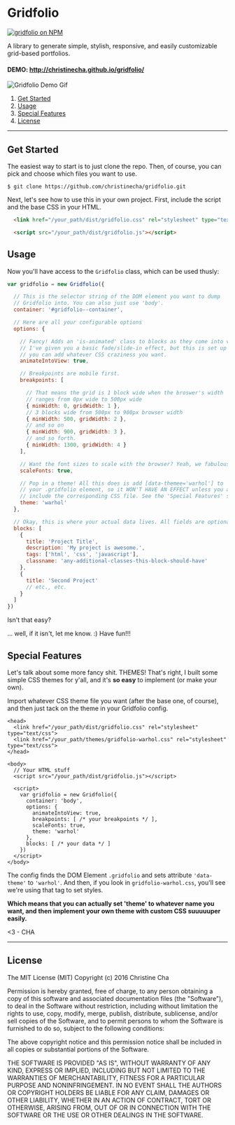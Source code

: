 Gridfolio
=====
[![gridfolio on NPM](https://img.shields.io/npm/v/gridfolio.svg?style=flat-square)](https://www.npmjs.com/package/gridfolio)

A library to generate simple, stylish, responsive, and easily customizable grid-based portfolios.

#### DEMO: http://christinecha.github.io/gridfolio/

![Gridfolio Demo Gif](https://media.giphy.com/media/l2Sq3sTZemUkQpUli/giphy.gif)


1. [Get Started](#get-started)
2. [Usage](#usage)
3. [Special Features](#special-features)
4. [License](#license)




----

## Get Started

The easiest way to start is to just clone the repo. Then, of course, you can pick and choose which files you want to use.
```
$ git clone https://github.com/christinecha/gridfolio.git
```

Next, let's see how to use this in your own project. First, include the script and the base CSS in your HTML.

````html
  <link href="/your_path/dist/gridfolio.css" rel="stylesheet" type="text/css">
````
````html
  <script src="/your_path/dist/gridfolio.js"></script>
````

## Usage

Now you'll have access to the `Gridfolio` class, which can be used thusly:

````js
var gridfolio = new Gridfolio({

  // This is the selector string of the DOM element you want to dump
  // Gridfolio into. You can also just use 'body'.
  container: '#gridfolio--container',

  // Here are all your configurable options
  options: {

    // Fancy! Adds an 'is-animated' class to blocks as they come into view.
    // I've given you a basic fade/slide-in effect, but this is set up so
    // you can add whatever CSS craziness you want.
    animateIntoView: true,

    // Breakpoints are mobile first.
    breakpoints: [

      // That means the grid is 1 block wide when the broswer's width
      // ranges from 0px wide to 500px wide
      { minWidth: 0, gridWidth: 1 },
      // 3 blocks wide from 500px to 900px browser width
      { minWidth: 500, gridWidth: 2 },
      // and so on
      { minWidth: 900, gridWidth: 3 },
      // and so forth.
      { minWidth: 1300, gridWidth: 4 }
    ],

    // Want the font sizes to scale with the browser? Yeah, we fabulous.
    scaleFonts: true,

    // Pop in a theme! All this does is add [data-themee='warhol'] to
    // your .gridfolio element, so it WON'T HAVE AN EFFECT unless you also
    // include the corresponding CSS file. See the 'Special Features' section.
    theme: 'warhol'
  },

  // Okay, this is where your actual data lives. All fields are optional.
  blocks: [
    {
      title: 'Project Title',
      description: 'My project is awesome.',
      tags: ['html', 'css', 'javascript'],
      classname: 'any-additional-classes-this-block-should-have'
    },
    {
      title: 'Second Project'
      // etc., etc.
    }
  ]
})
````

Isn't that easy?

... well, if it isn't, let me know. :) Have fun!!!


## Special Features

Let's talk about some more fancy shit. THEMES! That's right, I built some simple CSS themes for y'all, and it's **so easy** to implement (or make your own).


Import whatever CSS theme file you want (after the base one, of course), and then just tack on the theme in your Gridfolio config.
````
<head>
  <link href="/your_path/dist/gridfolio.css" rel="stylesheet" type="text/css">
  <link href="/your_path/themes/gridfolio-warhol.css" rel="stylesheet" type="text/css">
</head>

<body>
  // Your HTML stuff
  <script src="/your_path/dist/gridfolio.js"></script>

  <script>
    var gridfolio = new Gridfolio({
      container: 'body',
      options: {
        animateIntoView: true,
        breakpoints: [ /* your breakpoints */ ],
        scaleFonts: true,
        theme: 'warhol'
      },
      blocks: [ /* your data */ ]
    })
  </script>
</body>
````

The config finds the DOM Element `.gridfolio` and sets attribute `'data-theme'` to `'warhol'`. And then, if you look in `gridfolio-warhol.css`, you'll see we're using that tag to set styles.

**Which means that you can actually set 'theme' to whatever name you want, and then implement your own theme with custom CSS suuuuuper easily.**

<3 - CHA

----

## License

The MIT License (MIT) Copyright (c) 2016 Christine Cha

Permission is hereby granted, free of charge, to any person obtaining a copy of this software and associated documentation files (the "Software"), to deal in the Software without restriction, including without limitation the rights to use, copy, modify, merge, publish, distribute, sublicense, and/or sell copies of the Software, and to permit persons to whom the Software is furnished to do so, subject to the following conditions:

The above copyright notice and this permission notice shall be included in all copies or substantial portions of the Software.

THE SOFTWARE IS PROVIDED "AS IS", WITHOUT WARRANTY OF ANY KIND, EXPRESS OR IMPLIED, INCLUDING BUT NOT LIMITED TO THE WARRANTIES OF MERCHANTABILITY, FITNESS FOR A PARTICULAR PURPOSE AND NONINFRINGEMENT. IN NO EVENT SHALL THE AUTHORS OR COPYRIGHT HOLDERS BE LIABLE FOR ANY CLAIM, DAMAGES OR OTHER LIABILITY, WHETHER IN AN ACTION OF CONTRACT, TORT OR OTHERWISE, ARISING FROM, OUT OF OR IN CONNECTION WITH THE SOFTWARE OR THE USE OR OTHER DEALINGS IN THE SOFTWARE.
